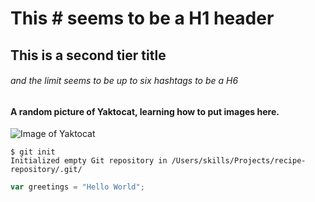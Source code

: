 # This # seems to be a H1 header
## This is a second tier title
###### and the limit seems to be up to six hashtags to be a H6

#### A random picture of Yaktocat, learning how to put images here.
![Image of Yaktocat](https://octodex.github.com/images/yaktocat.png)

```
$ git init
Initialized empty Git repository in /Users/skills/Projects/recipe-repository/.git/
```

``` javascript
var greetings = "Hello World";
```
